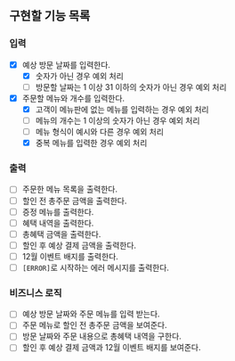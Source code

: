 ## 구현할 기능 목록

### 입력

- [x] 예상 방문 날짜를 입력한다.
    - [x] 숫자가 아닌 경우 예외 처리
    - [ ] 방문할 날짜는 1 이상 31 이하의 숫자가 아닌 경우 예외 처리
- [x] 주문할 메뉴와 개수를 입력한다.
    - [x] 고객이 메뉴판에 없는 메뉴를 입력하는 경우 예외 처리
    - [ ] 메뉴의 개수는 1 이상의 숫자가 아닌 경우 예외 처리
    - [ ] 메뉴 형식이 예시와 다른 경우 예외 처리
    - [x] 중복 메뉴를 입력한 경우 예외 처리

### 출력

- [ ] 주문한 메뉴 목록을 출력한다.
- [ ] 할인 전 총주문 금액을 출력한다.
- [ ] 증정 메뉴를 출력한다.
- [ ] 혜택 내역을 출력한다.
- [ ] 총혜택 금액을 출력한다.
- [ ] 할인 후 예상 결제 금액을 출력한다.
- [ ] 12월 이벤트 배지를 출력한다.
- [ ] `[ERROR]`로 시작하는 에러 메시지를 출력한다.

### 비즈니스 로직

- [ ] 예상 방문 날짜와 주문 메뉴를 입력 받는다.
- [ ] 주문 메뉴로 할인 전 총주문 금액을 보여준다.
- [ ] 방문 날짜와 주문 내용으로 총혜택 내역을 구한다.
- [ ] 할인 후 예상 결제 금액과 12월 이벤트 배지를 보여준다.